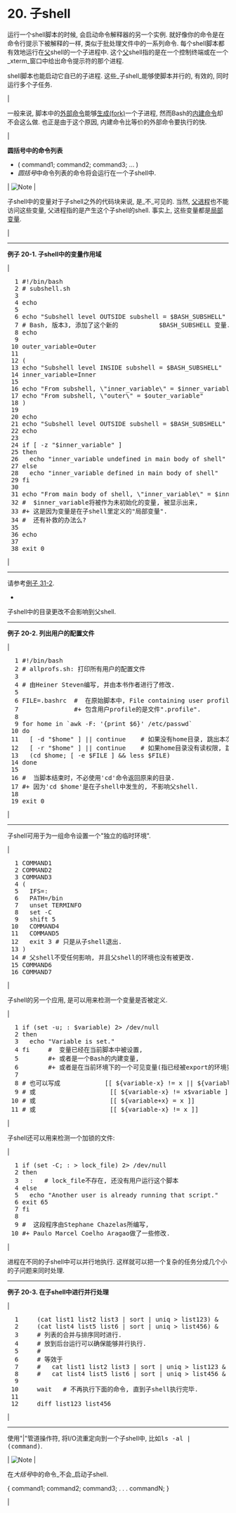 # 20\. 子shell

运行一个shell脚本的时候, 会启动命令解释器的另一个实例. 就好像你的命令是在命令行提示下被解释的一样, 类似于批处理文件中的一系列命令. 每个shell脚本都有效地运行在[父](internal.md#FORKREF)shell的一个子进程中. 这个[父](internal.md#FORKREF)shell指的是在一个控制终端或在一个_xterm_窗口中给出命令提示符的那个进程.

shell脚本也能启动它自已的子进程. 这些_子shell_能够使脚本并行的, 有效的, 同时运行多个子任务.

| 

一般来说, 脚本中的[外部命令](external.md#EXTERNALREF)能够[生成(fork)](internal.md#FORKREF)一个子进程, 然而Bash的[内建命令](internal.md#BUILTINREF)却不会这么做. 也正是由于这个原因, 内建命令比等价的外部命令要执行的快.

 |

**圆括号中的命令列表**

*   ( command1; command2; command3; ... )
*   <tt class="REPLACEABLE">_圆括号_</tt>中命令列表的命令将会运行在一个子shell中.

| ![Note](./images/note.gif) | 

子shell中的变量对于子shell之外的代码块来说, 是_不_可见的. 当然, [父进程](internal.md#FORKREF)也不能访问这些变量, 父进程指的是产生这个子shell的shell. 事实上, 这些变量都是[局部变量](localvar.md#LOCALREF).

 |

* * *

**例子 20-1\. 子shell中的变量作用域**

| 

<pre class="PROGRAMLISTING">  1 #!/bin/bash
  2 # subshell.sh
  3 
  4 echo
  5 
  6 echo "Subshell level OUTSIDE subshell = $BASH_SUBSHELL"
  7 # Bash, 版本3, 添加了这个新的           $BASH_SUBSHELL 变量. 
  8 echo
  9 
 10 outer_variable=Outer
 11 
 12 (
 13 echo "Subshell level INSIDE subshell = $BASH_SUBSHELL"
 14 inner_variable=Inner
 15 
 16 echo "From subshell, \"inner_variable\" = $inner_variable"
 17 echo "From subshell, \"outer\" = $outer_variable"
 18 )
 19 
 20 echo
 21 echo "Subshell level OUTSIDE subshell = $BASH_SUBSHELL"
 22 echo
 23 
 24 if [ -z "$inner_variable" ]
 25 then
 26   echo "inner_variable undefined in main body of shell"
 27 else
 28   echo "inner_variable defined in main body of shell"
 29 fi
 30 
 31 echo "From main body of shell, \"inner_variable\" = $inner_variable"
 32 #  $inner_variable将被作为未初始化的变量, 被显示出来, 
 33 #+ 这是因为变量是在子shell里定义的"局部变量". 
 34 #  还有补救的办法么? 
 35 
 36 echo
 37 
 38 exit 0</pre>

 |

* * *

请参考[例子 31-2](gotchas.md#SUBPIT).

+

子shell中的目录更改不会影响到父shell.

* * *

**例子 20-2\. 列出用户的配置文件**

| 

<pre class="PROGRAMLISTING">  1 #!/bin/bash
  2 # allprofs.sh: 打印所有用户的配置文件
  3 
  4 # 由Heiner Steven编写, 并由本书作者进行了修改. 
  5 
  6 FILE=.bashrc  #  在原始脚本中, File containing user profile,
  7               #+ 包含用户profile的是文件".profile". 
  8 
  9 for home in `awk -F: '{print $6}' /etc/passwd`
 10 do
 11   [ -d "$home" ] || continue    # 如果没有home目录, 跳出本次循环. 
 12   [ -r "$home" ] || continue    # 如果home目录没有读权限, 跳出本次循环. 
 13   (cd $home; [ -e $FILE ] && less $FILE)
 14 done
 15 
 16 #  当脚本结束时，不必使用'cd'命令返回原来的目录. 
 17 #+ 因为'cd $home'是在子shell中发生的, 不影响父shell. 
 18 
 19 exit 0</pre>

 |

* * *

子shell可用于为一组命令设置一个<span class="QUOTE">"独立的临时环境"</span>.

| 

<pre class="PROGRAMLISTING">  1 COMMAND1
  2 COMMAND2
  3 COMMAND3
  4 (
  5   IFS=:
  6   PATH=/bin
  7   unset TERMINFO
  8   set -C
  9   shift 5
 10   COMMAND4
 11   COMMAND5
 12   exit 3 # 只是从子shell退出. 
 13 )
 14 # 父shell不受任何影响, 并且父shell的环境也没有被更改. 
 15 COMMAND6
 16 COMMAND7</pre>

 |

子shell的另一个应用, 是可以用来检测一个变量是否被定义.

| 

<pre class="PROGRAMLISTING">  1 if (set -u; : $variable) 2> /dev/null
  2 then
  3   echo "Variable is set."
  4 fi     #  变量已经在当前脚本中被设置, 
  5        #+ 或者是一个Bash的内建变量, 
  6        #+ 或者是在当前环境下的一个可见变量(指已经被export的环境变量). 
  7 
  8 # 也可以写成            [[ ${variable-x} != x || ${variable-y} != y ]]
  9 # 或                    [[ ${variable-x} != x$variable ]]
 10 # 或                    [[ ${variable+x} = x ]]
 11 # 或                    [[ ${variable-x} != x ]]</pre>

 |

子shell还可以用来检测一个加锁的文件:

| 

<pre class="PROGRAMLISTING">  1 if (set -C; : > lock_file) 2> /dev/null
  2 then
  3   :   # lock_file不存在, 还没有用户运行这个脚本
  4 else
  5   echo "Another user is already running that script."
  6 exit 65
  7 fi
  8 
  9 #  这段程序由Stephane Chazelas所编写,
 10 #+ Paulo Marcel Coelho Aragao做了一些修改. </pre>

 |

进程在不同的子shell中可以并行地执行. 这样就可以把一个复杂的任务分成几个小的子问题来同时处理.

* * *

**例子 20-3\. 在子shell中进行并行处理**

| 

<pre class="PROGRAMLISTING">  1 	(cat list1 list2 list3 | sort | uniq > list123) &
  2 	(cat list4 list5 list6 | sort | uniq > list456) &
  3 	# 列表的合并与排序同时进行. 
  4 	# 放到后台运行可以确保能够并行执行. 
  5 	#
  6 	# 等效于
  7 	#   cat list1 list2 list3 | sort | uniq > list123 &
  8 	#   cat list4 list5 list6 | sort | uniq > list456 &
  9 	
 10 	wait   # 不再执行下面的命令, 直到子shell执行完毕. 
 11 	
 12 	diff list123 list456</pre>

 |

* * *

使用<span class="QUOTE">"|"</span>管道操作符, 将I/O流重定向到一个子shell中, 比如<kbd class="USERINPUT">ls -al | (command)</kbd>.

| ![Note](./images/note.gif) | 

在<tt class="REPLACEABLE">_大括号_</tt>中的命令_不会_启动子shell.

{ command1; command2; command3; . . . commandN; }

 |
